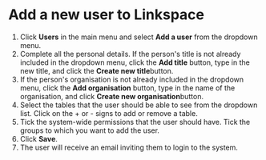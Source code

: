 

# Add a new user to Linkspace

1. Click **Users** in the main menu and select **Add a user** from the dropdown menu.
2. Complete all the personal details. If the person's title is not already included in the dropdown menu, click the&nbsp;**Add title** button, type in the new title, and click the **Create new title**button.
3. If the person's organisation is not already included in the dropdown menu, click the **Add organisation** button, type in the name of the organisation, and click **Create new organisation**button.
4. Select the tables that the user should be able to see from the dropdown list. Click on the + or - signs to add or remove a table.
5. Tick the system-wide permissions that the user should have. Tick the groups to which you want to add the user.
6. Click **Save**.
7. The user will receive an email inviting them to login to the system.
